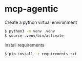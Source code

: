 # mcp-agentic

Create a python virtual environment

```bash
$ python3 -m venv .venv
$ source .venv/bin/activate
```

Install requirements

```bash
$ pip install -r requirements.txt
```